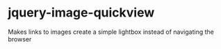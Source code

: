jquery-image-quickview
======================

Makes links to images create a simple lightbox instead of navigating the browser
